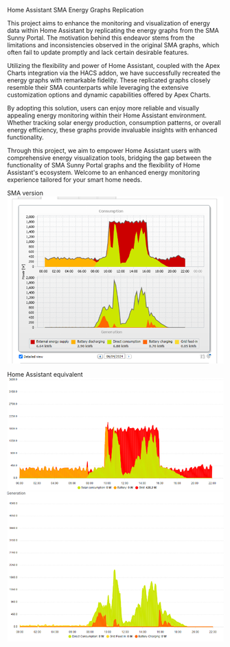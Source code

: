 Home Assistant SMA Energy Graphs Replication

This project aims to enhance the monitoring and visualization of energy data within Home Assistant by replicating the energy graphs from the SMA Sunny Portal. The motivation behind this endeavor stems from the limitations and inconsistencies observed in the original SMA graphs, which often fail to update promptly and lack certain desirable features.

Utilizing the flexibility and power of Home Assistant, coupled with the Apex Charts integration via the HACS addon, we have successfully recreated the energy graphs with remarkable fidelity. These replicated graphs closely resemble their SMA counterparts while leveraging the extensive customization options and dynamic capabilities offered by Apex Charts.

By adopting this solution, users can enjoy more reliable and visually appealing energy monitoring within their Home Assistant environment. Whether tracking solar energy production, consumption patterns, or overall energy efficiency, these graphs provide invaluable insights with enhanced functionality.

Through this project, we aim to empower Home Assistant users with comprehensive energy visualization tools, bridging the gap between the functionality of SMA Sunny Portal graphs and the flexibility of Home Assistant's ecosystem. Welcome to an enhanced energy monitoring experience tailored for your smart home needs.

SMA version
![Energy Graphs](images/sma.png)

Home Assistant equivalent
![Energy Graphs](images/ha1.png)
![Energy Graphs](images/ha2.png)
